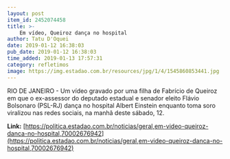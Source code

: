 ```yaml
---
layout: post
item_id: 2452074458
title: >-
    Em vídeo, Queiroz dança no hospital
author: Tatu D'Oquei
date: 2019-01-12 16:38:03
pub_date: 2019-01-12 16:38:03
time_added: 2019-01-13 17:57:31
category: refletimos
image: https://img.estadao.com.br/resources/jpg/1/4/1545860853441.jpg
---
```


RIO DE JANEIRO - Um vídeo gravado por uma filha de Fabrício de Queiroz em que o ex-assessor do deputado estadual e senador eleito Flávio Bolsonaro (PSL-RJ) dança no hospital Albert Einstein enquanto toma soro viralizou nas redes sociais, na manhã deste sábado, 12.

**Link:** [https://politica.estadao.com.br/noticias/geral,em-video-queiroz-danca-no-hospital,70002676942](https://politica.estadao.com.br/noticias/geral,em-video-queiroz-danca-no-hospital,70002676942)

